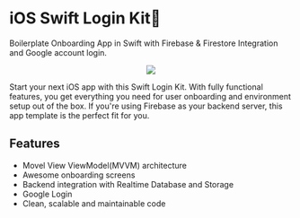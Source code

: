 # iOS Swift Login Kit📱

Boilerplate Onboarding App in Swift with Firebase & Firestore Integration and Google account login.

<center>
  <img src= "https://user-images.githubusercontent.com/50784573/96113272-eaf08980-0f1e-11eb-9c16-d6d9edb8a819.jpg" />
</center>

<p>
Start your next iOS app with this Swift Login Kit. With fully functional features, you get everything you need for user onboarding and environment setup out of the box. If you're using Firebase as your backend server, this app template is the perfect fit for you.
</p>

## Features

- Movel View ViewModel(MVVM) architecture
- Awesome onboarding screens
- Backend integration with Realtime Database and Storage
- Google Login
- Clean, scalable and maintainable code
